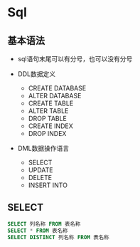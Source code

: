# Sql

## 基本语法

- sql语句末尾可以有分号，也可以没有分号

- DDL数据定义
    - CREATE DATABASE
    - ALTER DATABASE
    - CREATE TABLE
    - ALTER TABLE
    - DROP TABLE
    - CREATE INDEX
    - DROP INDEX

- DML数据操作语言
    - SELECT
    - UPDATE
    - DELETE
    - INSERT INTO

## SELECT

```sql
SELECT 列名称 FROM 表名称
SELECT * FROM 表名称
SELECT DISTINCT 列名称 FROM 表名称
```
